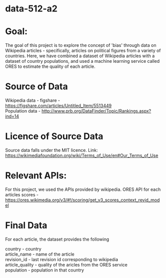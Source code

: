 # data-512-a2

# Goal:
The goal of this project is to explore the concept of 'bias' through data on Wikipedia articles - specifically, articles on political figures from a variety of countries. Here, we have combined a dataset of Wikipedia articles with a dataset of country populations, and used a machine learning service called ORES to estimate the quality of each article.

# Source of Data
Wikipedia data - figshare - https://figshare.com/articles/Untitled_Item/5513449  
Population data - http://www.prb.org/DataFinder/Topic/Rankings.aspx?ind=14  

# Licence of Source Data
Source data falls under the MIT licence. Link: https://wikimediafoundation.org/wiki/Terms_of_Use/en#Our_Terms_of_Use

# Relevant APIs:
For this project, we used the APIs provided by wikipedia.
ORES API for each articles scores - https://ores.wikimedia.org/v3/#!/scoring/get_v3_scores_context_revid_model

# Final Data 
For each article, the dataset provides the following  

country - country  
article_name - name of the article  
revision_id - last revision id corresponding to wikipedia  
article_quality - quality of the aricles from the ORES service  
population - population in that country  
